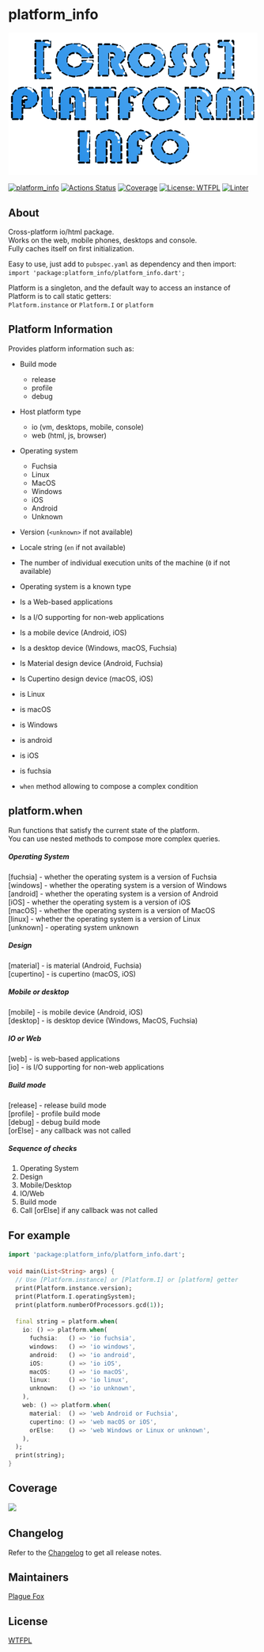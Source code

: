 # platform_info  
  
[![](https://github.com/PlugFox/platform_info/raw/master/.img/logo.png)](https://github.com/PlugFox/platform_info)  
  
[![platform_info](https://img.shields.io/pub/v/platform_info.svg)](https://pub.dev/packages/platform_info)
[![Actions Status](https://github.com/PlugFox/platform_info/workflows/platform_info/badge.svg)](https://github.com/PlugFox/platform_info/actions)
[![Coverage](https://codecov.io/gh/PlugFox/platform_info/branch/master/graph/badge.svg)](https://codecov.io/gh/PlugFox/platform_info)
[![License: WTFPL](https://img.shields.io/badge/License-WTFPL-brightgreen.svg)](https://en.wikipedia.org/wiki/WTFPL)
[![Linter](https://img.shields.io/badge/style-effective_dart-40c4ff.svg)](https://github.com/tenhobi/effective_dart)
 
  
  
## About  
  
Cross-platform io/html package.  
Works on the web, mobile phones, desktops and console.  
Fully caches itself on first initialization.  
  
Easy to use, just add to `pubspec.yaml` as dependency and then import:  
`import 'package:platform_info/platform_info.dart';`  
  
Platform is a singleton, and the default way to access an instance of Platform is to call static getters:  
`Platform.instance` or `Platform.I` or `platform`  
  
  
## Platform Information  
  
Provides platform information such as:  
  + Build mode  
     * release  
     * profile  
     * debug  
    
  + Host platform type  
     * io (vm, desktops, mobile, console)  
     * web (html, js, browser)  
    
  + Operating system  
     * Fuchsia  
     * Linux  
     * MacOS  
     * Windows  
     * iOS  
     * Android  
     * Unknown  
    
  + Version (`<unknown>` if not available)  
    
  + Locale string (`en` if not available)  
    
  + The number of individual execution units of the machine (`0` if not available)  
    
  + Operating system is a known type  
  
  + Is a Web-based applications  
  
  + Is a I/O supporting for non-web applications  
  
  + Is a mobile device (Android, iOS)  
    
  + Is a desktop device (Windows, macOS, Fuchsia)  
    
  + Is Material design device (Android, Fuchsia)  
    
  + Is Cupertino design device (macOS, iOS)  
    
  + is Linux  
    
  + is macOS  
    
  + is Windows  
    
  + is android  
    
  + is iOS  
    
  + is fuchsia  
  
  + `when` method allowing to compose a complex condition  
  
  
## platform.when  
    
Run functions that satisfy the current state of the platform.  
You can use nested methods to compose more complex queries.  
  
##### Operating System  
[fuchsia] - whether the operating system is a version of Fuchsia  
[windows] - whether the operating system is a version of Windows  
[android] - whether the operating system is a version of Android  
[iOS] - whether the operating system is a version of iOS  
[macOS] - whether the operating system is a version of MacOS  
[linux] - whether the operating system is a version of Linux  
[unknown] - operating system unknown  
  
##### Design  
[material] - is material (Android, Fuchsia)  
[cupertino] - is cupertino (macOS, iOS)  
  
##### Mobile or desktop  
[mobile] - is mobile device (Android, iOS)  
[desktop] - is desktop device (Windows, MacOS, Fuchsia)  
  
##### IO or Web  
[web] - is web-based applications  
[io] - is I/O supporting for non-web applications  
  
##### Build mode  
[release] - release build mode  
[profile] - profile build mode  
[debug] - debug build mode  
[orElse] - any callback was not called  
  
##### Sequence of checks
1. Operating System
2. Design
3. Mobile/Desktop
4. IO/Web
5. Build mode
6. Call [orElse] if any callback was not called  
  
  
## For example  
  
```dart
import 'package:platform_info/platform_info.dart';

void main(List<String> args) {
  // Use [Platform.instance] or [Platform.I] or [platform] getter
  print(Platform.instance.version);
  print(Platform.I.operatingSystem);
  print(platform.numberOfProcessors.gcd(1));

  final string = platform.when(
    io: () => platform.when(
      fuchsia:   () => 'io fuchsia',
      windows:   () => 'io windows',
      android:   () => 'io android',
      iOS:       () => 'io iOS',
      macOS:     () => 'io macOS',
      linux:     () => 'io linux',
      unknown:   () => 'io unknown',
    ),
    web: () => platform.when(
      material:  () => 'web Android or Fuchsia',
      cupertino: () => 'web macOS or iOS',
      orElse:    () => 'web Windows or Linux or unknown',
    ),
  );
  print(string);
}
```
  
  
## Coverage  
  
[![](https://codecov.io/gh/PlugFox/platform_info/branch/dev/graphs/sunburst.svg)](https://codecov.io/gh/PlugFox/platform_info/branch/master)  
  
  
## Changelog  
  
Refer to the [Changelog](https://github.com/plugfox/platform_info/blob/master/CHANGELOG.md) to get all release notes.  
  
  
## Maintainers  
  
[Plague Fox](https://plugfox.dev)  
  
  
## License  
  
[WTFPL](https://github.com/plugfox/platform_info/blob/master/LICENSE)  
  
  
